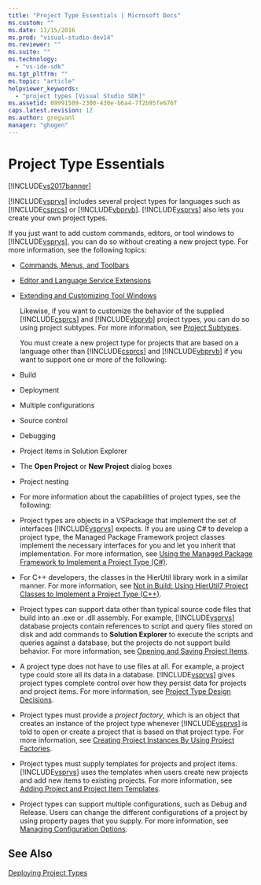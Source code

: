 ```yaml
---
title: "Project Type Essentials | Microsoft Docs"
ms.custom: ""
ms.date: 11/15/2016
ms.prod: "visual-studio-dev14"
ms.reviewer: ""
ms.suite: ""
ms.technology: 
  - "vs-ide-sdk"
ms.tgt_pltfrm: ""
ms.topic: "article"
helpviewer_keywords: 
  - "project types [Visual Studio SDK]"
ms.assetid: 09991589-2300-430e-b6a4-7f2b95fe676f
caps.latest.revision: 12
ms.author: gregvanl
manager: "ghogen"
---
```

# Project Type Essentials
[!INCLUDE[vs2017banner](../../includes/vs2017banner.md)]

[!INCLUDE[vsprvs](../../includes/vsprvs-md.md)] includes several project types for languages such as [!INCLUDE[csprcs](../../includes/csprcs-md.md)] or [!INCLUDE[vbprvb](../../includes/vbprvb-md.md)]. [!INCLUDE[vsprvs](../../includes/vsprvs-md.md)] also lets you create your own project types.  
  
 If you just want to add custom commands, editors, or tool windows to [!INCLUDE[vsprvs](../../includes/vsprvs-md.md)], you can do so without creating a new project type. For more information, see the following topics:  
  
- [Commands, Menus, and Toolbars](../../extensibility/internals/commands-menus-and-toolbars.md)  
  
- [Editor and Language Service Extensions](../../extensibility/editor-and-language-service-extensions.md)  
  
- [Extending and Customizing Tool Windows](../../extensibility/extending-and-customizing-tool-windows.md)  
  
  Likewise, if you want to customize the behavior of the supplied [!INCLUDE[csprcs](../../includes/csprcs-md.md)] and [!INCLUDE[vbprvb](../../includes/vbprvb-md.md)] project types, you can do so using project subtypes. For more information, see [Project Subtypes](../../extensibility/internals/project-subtypes.md).  
  
  You must create a new project type for projects that are based on a language other than [!INCLUDE[csprcs](../../includes/csprcs-md.md)] and [!INCLUDE[vbprvb](../../includes/vbprvb-md.md)] if you want to support one or more of the following:  
  
- Build  
  
- Deployment  
  
- Multiple configurations  
  
- Source control  
  
- Debugging  
  
- Project items in Solution Explorer  
  
- The **Open Project** or **New Project** dialog boxes  
  
- Project nesting  
  
- For more information about the capabilities of project types, see the following:  
  
- Project types are objects in a VSPackage that implement the set of interfaces [!INCLUDE[vsprvs](../../includes/vsprvs-md.md)] expects. If you are using C# to develop a project type, the Managed Package Framework project classes implement the necessary interfaces for you and let you inherit that implementation. For more information, see [Using the Managed Package Framework to Implement a Project Type (C#)](../../extensibility/internals/using-the-managed-package-framework-to-implement-a-project-type-csharp.md).  
  
- For C++ developers, the classes in the HierUtil library work in a similar manner. For more information, see [Not in Build: Using HierUtil7 Project Classes to Implement a Project Type (C++)](http://msdn.microsoft.com/en-us/a5c16a09-94a2-46ef-87b5-35b815e2f346).  
  
- Project types can support data other than typical source code files that build into an .exe or .dll assembly. For example, [!INCLUDE[vsprvs](../../includes/vsprvs-md.md)] database projects contain references to script and query files stored on disk and add commands to **Solution Explorer** to execute the scripts and queries against a database, but the projects do not support build behavior. For more information, see [Opening and Saving Project Items](../../extensibility/internals/opening-and-saving-project-items.md).  
  
- A project type does not have to use files at all. For example, a project type could store all its data in a database. [!INCLUDE[vsprvs](../../includes/vsprvs-md.md)] gives project types complete control over how they persist data for projects and project items. For more information, see [Project Type Design Decisions](../../extensibility/internals/project-type-design-decisions.md).  
  
- Project types must provide a *project factory*, which is an object that creates an instance of the project type whenever [!INCLUDE[vsprvs](../../includes/vsprvs-md.md)] is told to open or create a project that is based on that project type. For more information, see [Creating Project Instances By Using Project Factories](../../extensibility/internals/creating-project-instances-by-using-project-factories.md).  
  
- Project types must supply templates for projects and project items. [!INCLUDE[vsprvs](../../includes/vsprvs-md.md)] uses the templates when users create new projects and add new items to existing projects. For more information, see [Adding Project and Project Item Templates](../../extensibility/internals/adding-project-and-project-item-templates.md).  
  
- Project types can support multiple configurations, such as Debug and Release. Users can change the different configurations of a project by using property pages that you supply. For more information, see [Managing Configuration Options](../../extensibility/internals/managing-configuration-options.md).  
  
## See Also  
 [Deploying Project Types](../../extensibility/internals/deploying-project-types.md)

